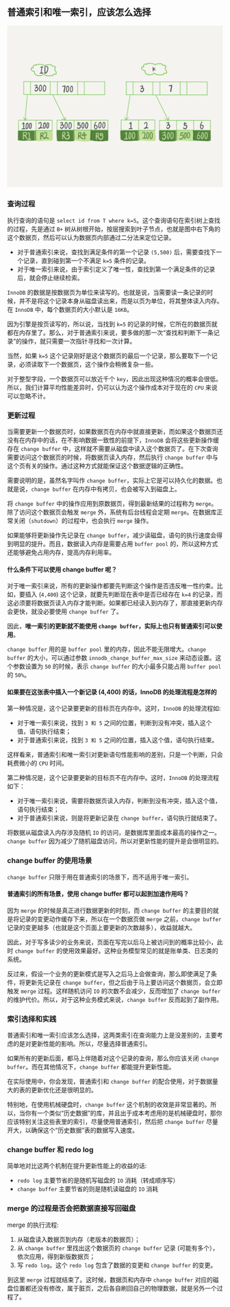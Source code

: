 ## 普通索引和唯一索引，应该怎么选择

![InnoDB的索引组织结构](../../Picture/InnoDB的索引组织结构.webp)

### 查询过程

执行查询的语句是 `select id from T where k=5`。这个查询语句在索引树上查找的过程，先是通过 `B+` 树从树根开始，按层搜索到叶子节点，也就是图中右下角的这个数据页，然后可以认为数据页内部通过二分法来定位记录。
- 对于普通索引来说，查找到满足条件的第一个记录 `(5,500)` 后，需要查找下一个记录，直到碰到第一个不满足 `k=5` 条件的记录。
- 对于唯一索引来说，由于索引定义了唯一性，查找到第一个满足条件的记录后，就会停止继续检索。

`InnoDB` 的数据是按数据页为单位来读写的。也就是说，当需要读一条记录的时候，并不是将这个记录本身从磁盘读出来，而是以页为单位，将其整体读入内存。在 `InnoDB` 中，每个数据页的大小默认是 `16KB`。

因为引擎是按页读写的，所以说，当找到 `k=5` 的记录的时候，它所在的数据页就都在内存里了。那么，对于普通索引来说，要多做的那一次“查找和判断下一条记录”的操作，就只需要一次指针寻找和一次计算。

当然，如果 `k=5` 这个记录刚好是这个数据页的最后一个记录，那么要取下一个记录，必须读取下一个数据页，这个操作会稍微复杂一些。

对于整型字段，一个数据页可以放近千个 `key`，因此出现这种情况的概率会很低。所以，我们计算平均性能差异时，仍可以认为这个操作成本对于现在的 `CPU` 来说可以忽略不计。

### 更新过程

当需要更新一个数据页时，如果数据页在内存中就直接更新，而如果这个数据页还没有在内存中的话，在不影响数据一致性的前提下，`InnoDB` 会将这些更新操作缓存在 `change buffer` 中，这样就不需要从磁盘中读入这个数据页了。在下次查询需要访问这个数据页的时候，将数据页读入内存，然后执行 `change buffer` 中与这个页有关的操作。通过这种方式就能保证这个数据逻辑的正确性。

需要说明的是，虽然名字叫作 `change buffer`，实际上它是可以持久化的数据。也就是说，`change buffer` 在内存中有拷贝，也会被写入到磁盘上。

将 `change buffer` 中的操作应用到原数据页，得到最新结果的过程称为 `merge`。除了访问这个数据页会触发 `merge` 外，系统有后台线程会定期 `merge`。在数据库正常关闭（`shutdown`）的过程中，也会执行 `merge` 操作。

如果能够将更新操作先记录在 `change buffer`，减少读磁盘，语句的执行速度会得到明显的提升。而且，数据读入内存是需要占用 `buffer pool` 的，所以这种方式还能够避免占用内存，提高内存利用率。

#### 什么条件下可以使用 change buffer 呢？

对于唯一索引来说，所有的更新操作都要先判断这个操作是否违反唯一性约束。比如，要插入 (`4,400`) 这个记录，就要先判断现在表中是否已经存在 `k=4` 的记录，而这必须要将数据页读入内存才能判断。如果都已经读入到内存了，那直接更新内存会更快，就没必要使用 `change buffer` 了。

因此，**唯一索引的更新就不能使用 `change buffer`，实际上也只有普通索引可以使用**。

`change buffer` 用的是 `buffer pool` 里的内存，因此不能无限增大。`change buffer` 的大小，可以通过参数 `innodb_change_buffer_max_size` 来动态设置。这个参数设置为 `50` 的时候，表示 `change buffer` 的大小最多只能占用 `buffer pool` 的 `50%`。

#### 如果要在这张表中插入一个新记录 (4,400) 的话，InnoDB 的处理流程是怎样的

第一种情况是，这个记录要更新的目标页在内存中。这时，`InnoDB` 的处理流程如:
- 对于唯一索引来说，找到 `3 和 5` 之间的位置，判断到没有冲突，插入这个值，语句执行结束；
- 对于普通索引来说，找到 `3 和 5` 之间的位置，插入这个值，语句执行结束。

这样看来，普通索引和唯一索引对更新语句性能影响的差别，只是一个判断，只会耗费微小的 `CPU` 时间。

第二种情况是，这个记录要更新的目标页不在内存中。这时，`InnoDB` 的处理流程如下：
- 对于唯一索引来说，需要将数据页读入内存，判断到没有冲突，插入这个值，语句执行结束；
- 对于普通索引来说，则是将更新记录在 `change buffer`，语句执行就结束了。

将数据从磁盘读入内存涉及随机 `IO` 的访问，是数据库里面成本最高的操作之一。`change buffer` 因为减少了随机磁盘访问，所以对更新性能的提升是会很明显的。

### change buffer 的使用场景

`change buffer` 只限于用在普通索引的场景下，而不适用于唯一索引。

#### 普通索引的所有场景，使用 change buffer 都可以起到加速作用吗？

因为 `merge` 的时候是真正进行数据更新的时刻，而 `change buffer` 的主要目的就是将记录的变更动作缓存下来，所以在一个数据页做 `merge` 之前，`change buffer` 记录的变更越多（也就是这个页面上要更新的次数越多），收益就越大。

因此，对于写多读少的业务来说，页面在写完以后马上被访问到的概率比较小，此时 `change buffer` 的使用效果最好。这种业务模型常见的就是账单类、日志类的系统。

反过来，假设一个业务的更新模式是写入之后马上会做查询，那么即使满足了条件，将更新先记录在 `change buffer`，但之后由于马上要访问这个数据页，会立即触发 `merge` 过程。这样随机访问 `IO` 的次数不会减少，反而增加了 `change buffer` 的维护代价。所以，对于这种业务模式来说，`change buffer` 反而起到了副作用。

### 索引选择和实践

普通索引和唯一索引应该怎么选择，这两类索引在查询能力上是没差别的，主要考虑的是对更新性能的影响。所以，尽量选择普通索引。

如果所有的更新后面，都马上伴随着对这个记录的查询，那么你应该关闭 `change buffer`。而在其他情况下，`change buffer` 都能提升更新性能。

在实际使用中，你会发现，普通索引和 `change buffer` 的配合使用，对于数据量大的表的更新优化还是很明显的。

特别地，在使用机械硬盘时，`change buffer` 这个机制的收效是非常显著的。所以，当你有一个类似“历史数据”的库，并且出于成本考虑用的是机械硬盘时，那你应该特别关注这些表里的索引，尽量使用普通索引，然后把 `change buffer` 尽量开大，以确保这个“历史数据”表的数据写入速度。

### change buffer 和 redo log

简单地对比这两个机制在提升更新性能上的收益的话:
- `redo log` 主要节省的是随机写磁盘的 `IO` 消耗（转成顺序写）
- `change buffer` 主要节省的则是随机读磁盘的 `IO` 消耗


### merge 的过程是否会把数据直接写回磁盘
merge 的执行流程:
1. 从磁盘读入数据页到内存（老版本的数据页）；
2. 从 `change buffer` 里找出这个数据页的 `change buffer` 记录 (可能有多个），依次应用，得到新版数据页；
3. 写 `redo log`。这个 `redo log` 包含了数据的变更和 `change buffer` 的变更。

到这里 `merge` 过程就结束了。这时候，数据页和内存中 `change buffer` 对应的磁盘位置都还没有修改，属于脏页，之后各自刷回自己的物理数据，就是另外一个过程了。